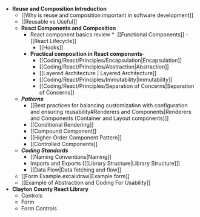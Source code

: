 - **Reuse and Composition Introduction**
	- [[Why is reuse and composition important in software development]]
	- [[Reusable vs Useful]]
	- **React Components and Composition**
		- React component basics review
			*  [[Functional Components]]
			-  [[React Lifecycle]]
			*  [[Hooks]] 
		* **Practical composition in React components**- 
			*  [[Coding/React/Principles/Encapsulation|Encapsulation]]
			* [[Coding/React/Principles/Abstraction|Abstraction]]
			* [[Layered Architecture | Layered Architecture]]
			* [[Coding/React/Principles/Immutability|Immutability]]
			* [[Coding/React/Principles/Separation of Concerns|Separation of Concerns]]
	* ***Patterns***
		- [[Best practices for balancing customization with configuration and ensuring reusability#Renderers and Components|Renderers and Components (Container and Layout components)]]
		- [[Conditional Rendering]]
		- [[Compound Component]]
		- [[Higher-Order Component Pattern]] 
		- [[Controlled Components]] 
	- ***Coding Standards***
		- [[Naming Conventions|Naming]]
		- Imports and Exports ([[Library Structure|Library Structure]])
		-  [[Data Flow|Data fetching and flow]]
	- [[Form Example.excalidraw|Example form]]
	- [[Example of Abstraction and Coding For Usability]]
- **Clayton County React Library**
	- Controls 
	- Form
	- Form Controls